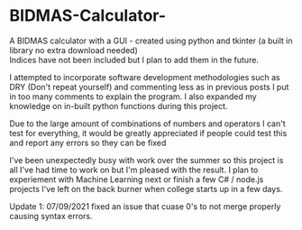 # BIDMAS-Calculator-

A BIDMAS calculator with a GUI - created using python and tkinter (a built in library no extra download needed)  
Indices have not been included but I plan to add them in the future. 

I attempted to incorporate software development methodologies such as DRY (Don't repeat yourself) and commenting less as in previous posts I put in too many comments to explain the program. I also expanded my knowledge on in-built python functions during this project.

Due to the large amount of combinations of numbers and operators I can't test for everything, it would be greatly appreciated if people could test this and report any errors so they can be fixed 

I've been unexpectedly busy with work over the summer so this project is all I've had time to work on but I'm pleased with the result. 
I plan to experiement with Machine Learning next or finish a few C# / node.js projects I've left on the back burner when college starts up in a few days.  


Update 1: 07/09/2021 fixed an issue that cuase 0's to not merge properly causing syntax errors. 
